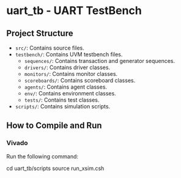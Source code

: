# uart_tb - UART TestBench

## Project Structure

- `src/`: Contains source files.
- `testbench/`: Contains UVM testbench files.
  - `sequences/`: Contains transaction and generator sequences.
  - `drivers/`: Contains driver classes.
  - `monitors/`: Contains monitor classes.
  - `scoreboards/`: Contains scoreboard classes.
  - `agents/`: Contains agent classes.
  - `env/`: Contains environment classes.
  - `tests/`: Contains test classes.
- `scripts/`: Contains simulation scripts.

## How to Compile and Run

### Vivado

Run the following command:

cd uart_tb/scripts
source run_xsim.csh

